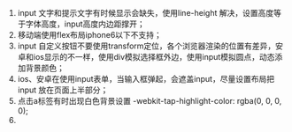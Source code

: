 1. input 文字和提示文字有时候显示会缺失，使用line-height 解决，设置高度等于字体高度，input高度内边距撑开；
2.  移动端使用flex布局iphone6以下不支持；
3. input 自定义按钮不要使用transform定位，各个浏览器渲染的位置有差异，安卓和ios显示的不一样，使用div模拟选择框外边，使用input模拟圆点，动态添加背景颜色；
4. ios、安卓在使用input表单，当输入框弹起，会遮盖input，尽量设置布局把input 放在页面上半部分；
5. 点击a标签有时出现白色背景设置  -webkit-tap-highlight-color: rgba(0, 0, 0, 0);
6.